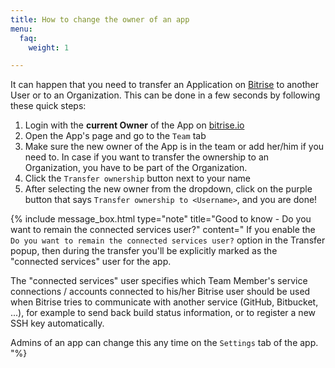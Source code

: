 ```yaml
---
title: How to change the owner of an app
menu:
  faq:
    weight: 1

---
```

It can happen that you need to transfer an Application on [Bitrise](https://www.bitrise.io)
to another User or to an Organization.
This can be done in a few seconds by following these quick steps:

1. Login with the **current Owner** of the App on [bitrise.io](https://www.bitrise.io)
1. Open the App's page and go to the `Team` tab
1. Make sure the new owner of the App is in the team or add her/him if you need to.
   In case if you want to transfer the ownership to an Organization,
   you have to be part of the Organization.
1. Click the `Transfer ownership` button next to your name
1. After selecting the new owner from the dropdown, click on the purple button that says
   `Transfer ownership to <Username>`, and you are done!

{% include message_box.html type="note" title="Good to know - Do you want to remain the connected services user?" content="
If you enable the `Do you want to remain the connected services user?` option in the Transfer popup, then during the transfer you'll be explicitly marked as the \"connected services\" user for the app.

The \"connected services\" user specifies which Team Member's service connections / accounts connected to his/her Bitrise user should be used when Bitrise tries to communicate with another service (GitHub, Bitbucket, ...), for example to send back build status information, or to register a new SSH key automatically.

Admins of an app can change this any time on the `Settings` tab of the app.
"%}